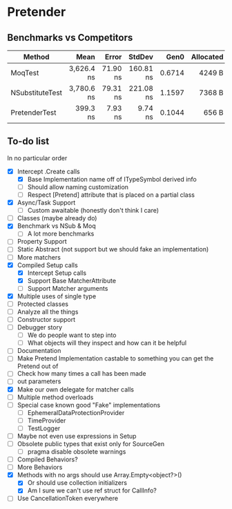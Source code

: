 # Pretender

## Benchmarks vs Competitors

| Method          | Mean       | Error    | StdDev    | Gen0   | Allocated |
|---------------- |-----------:|---------:|----------:|-------:|----------:|
| MoqTest         | 3,626.4 ns | 71.90 ns | 160.81 ns | 0.6714 |    4249 B |
| NSubstituteTest | 3,780.6 ns | 79.31 ns | 221.08 ns | 1.1597 |    7368 B |
| PretenderTest   |   399.3 ns |  7.93 ns |   9.74 ns | 0.1044 |     656 B |

## To-do list

In no particular order

- [x] Intercept .Create calls
    - [x] Base Implementation name off of ITypeSymbol derived info
    - [ ] Should allow naming customization
    - [ ] Respect [Pretend] attribute that is placed on a partial class
- [x] Async/Task Support
    - [ ] Custom awaitable (honestly don't think I care)
- [ ] Classes (maybe already do)
- [x] Benchmark vs NSub & Moq
  - [ ] A lot more benchmarks
- [ ] Property Support
- [ ] Static Abstract (not support but we should fake an implementation)
- [ ] More matchers
- [x] Compiled Setup calls
  - [x] Intercept Setup calls
  - [x] Support Base MatcherAttribute
  - [ ] Support Matcher arguments
- [x] Multiple uses of single type
- [ ] Protected classes
- [ ] Analyze all the things
- [ ] Constructor support
- [ ] Debugger story
  - [ ] We do people want to step into
  - [ ] What objects will they inspect and how can it be helpful
- [ ] Documentation
- [ ] Make Pretend Implementation castable to something you can get the Pretend out of
- [ ] Check how many times a call has been made
- [ ] out parameters
- [x] Make our own delegate for matcher calls
- [ ] Multiple method overloads
- [ ] Special case known good "Fake" implementations
  - [ ] EphemeralDataProtectionProvider
  - [ ] TimeProvider
  - [ ] TestLogger
- [ ] Maybe not even use expressions in Setup
- [ ] Obsolete public types that exist only for SourceGen
  - [ ] pragma disable obsolete warnings
- [ ] Compiled Behaviors?
- [ ] More Behaviors
- [x] Methods with no args should use Array.Empty<object?>()
  - [x] Or should use collection initializers
  - [x] Am I sure we can't use ref struct for CallInfo?
- [ ] Use CancellationToken everywhere